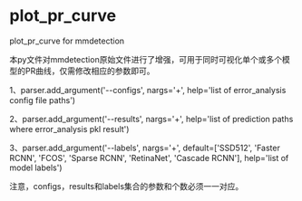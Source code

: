 # plot_pr_curve
plot_pr_curve for mmdetection

本py文件对mmdetection原始文件进行了增强，可用于同时可视化单个或多个模型的PR曲线，仅需修改相应的参数即可。

1、parser.add_argument('--configs', nargs='+', help='list of error_analysis config file paths')

2、parser.add_argument('--results', nargs='+', help='list of prediction paths where error_analysis pkl result')

3、parser.add_argument('--labels', nargs='+', default=['SSD512', 'Faster RCNN', 'FCOS', 'Sparse RCNN', 'RetinaNet', 'Cascade RCNN'],
                        help='list of model labels')
                        
注意，configs，results和labels集合的参数和个数必须一一对应。
